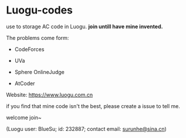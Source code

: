# Luogu-codes
use to storage AC code in Luogu. **join untill have mine invented.**

The problems come form: 

- CodeForces

- UVa
- Sphere OnlineJudge
- AtCoder

Website: https://www.luogu.com.cn

if you find that mine code isn't the best, please create a issue to tell me.

welcome join~

(Luogu user: BlueSu; id: 232887; contact email: surunhe@sina.cn)
